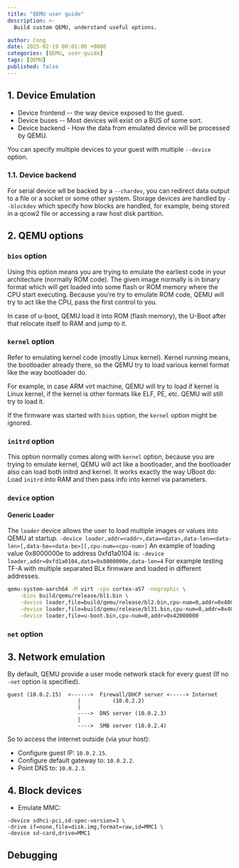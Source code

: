 ```yaml
---
title: "QEMU user guide"
description: >-
  Build custom QEMU, understand useful options.

author: Cong
date: 2025-02-19 00:01:00 +0800
categories: [QEMU, user-guide]
tags: [QEMU]
published: false
---
```


## 1. Device Emulation

- Device frontend -- the way device exposed to the guest.
- Device buses -- Most devices will exist on a BUS of some sort.
- Device backend - How the data from emulated device will be processed by QEMU.

You can specify multiple devices to your guest with multiple `--device` option.

### 1.1. Device backend

For serial device wll be backed by a `--chardev`, you can redirect data output to a file or a socket or some other system.
Storage devices are handled by `--blockdev` which specify how blocks are handled, for example, being stored in a qcow2 file or accessing a raw host disk partition.

## 2. QEMU options

### `bios` option

Using this option means you are trying to emulate the earliest code in your architecture (normally ROM code). The given image normally is in binary format which will get loaded into some flash or ROM memory where the CPU start executing. Because you're try to emulate ROM code, QEMU will try to act like the CPU, pass the first control to you.

In case of u-boot, QEMU load it into ROM (flash memory), the U-Boot after that relocate itself to RAM and jump to it.

### `kernel` option

Refer to emulating kernel code (mostly Linux kernel). Kernel running means, the bootloader already there, so the QEMU try to load various kernel format like the way bootloader do.

For example, in case ARM virt machine, QEMU will try to load if kernel is Linux kernel, if the kernel is other formats like ELF, PE, etc. QEMU will still try to load it.

If the firmware was started with `bios` option, the `kernel` option might be ignored.

### `initrd` option

This option normally comes along with `kernel` option, because you are trying to emulate kernel, QEMU will act like a bootloader, and the bootloader also can load both initrd and kernel. It works exactly the way UBoot do: Load `initrd` into RAM and then pass info into kernel via parameters.

### `device` option

#### Generic Loader

The `loader` device allows the user to load multiple images or values into QEMU at startup. `-device loader,addr=<addr>,data=<data>,data-len=<data-len>[,data-be=<data-be>][,cpu-num=<cpu-num>]`
An example of loading value 0x8000000e to address 0xfd1a0104 is: `-device loader,addr=0xfd1a0104,data=0x8000000e,data-len=4`
For example testing TF-A with multiple separated BLx firmware and loaded in different addresses.

```bash
qemu-system-aarch64 -M virt -cpu cortex-a57 -nographic \
    -bios build/qemu/release/bl1.bin \
    -device loader,file=build/qemu/release/bl2.bin,cpu-num=0,addr=0x40010000 \
    -device loader,file=build/qemu/release/bl31.bin,cpu-num=0,addr=0x40000000 \
    -device loader,file=u-boot.bin,cpu-num=0,addr=0x42000000
```

### `net` option

## 3. Network emulation

By default, QEMU provide a user mode network stack for every guest (If no `-net` option is specified).

```text
guest (10.0.2.15)  <------>  Firewall/DHCP server <-----> Internet
                      |          (10.0.2.2)
                      |
                      ---->  DNS server (10.0.2.3)
                      |
                      ---->  SMB server (10.0.2.4)
```

So to access the internet outside (via your host):

- Configure guest IP: `10.0.2.15`.
- Configure default gateway to: `10.0.2.2`.
- Point DNS to: `10.0.2.3`.

## 4. Block devices

- Emulate MMC:

```text
-device sdhci-pci,sd-spec-version=3 \
-drive if=none,file=disk.img,format=raw,id=MMC1 \
-device sd-card,drive=MMC1
```

## Debugging
